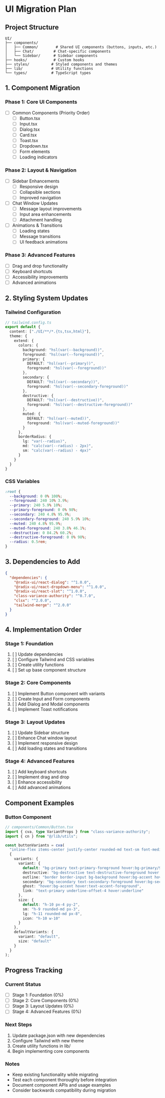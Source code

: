 # UI Migration Plan

## Project Structure
```
UI/
├── components/
│   ├── Common/        # Shared UI components (buttons, inputs, etc.)
│   ├── Chat/         # Chat-specific components
│   └── Sidebar/      # Sidebar components
├── hooks/            # Custom hooks
├── styles/          # Styled components and themes
├── lib/             # Utility functions
└── types/           # TypeScript types
```

## 1. Component Migration

### Phase 1: Core UI Components
- [ ] Common Components (Priority Order)
  - [ ] Button.tsx
  - [ ] Input.tsx
  - [ ] Dialog.tsx
  - [ ] Card.tsx
  - [ ] Toast.tsx
  - [ ] Dropdown.tsx
  - [ ] Form elements
  - [ ] Loading indicators

### Phase 2: Layout & Navigation
- [ ] Sidebar Enhancements
  - [ ] Responsive design
  - [ ] Collapsible sections
  - [ ] Improved navigation
- [ ] Chat Window Updates
  - [ ] Message layout improvements
  - [ ] Input area enhancements
  - [ ] Attachment handling
- [ ] Animations & Transitions
  - [ ] Loading states
  - [ ] Message transitions
  - [ ] UI feedback animations

### Phase 3: Advanced Features
- [ ] Drag and drop functionality
- [ ] Keyboard shortcuts
- [ ] Accessibility improvements
- [ ] Advanced animations

## 2. Styling System Updates

### Tailwind Configuration
```typescript
// tailwind.config.ts
export default {
  content: ["./UI/**/*.{ts,tsx,html}"],
  theme: {
    extend: {
      colors: {
        background: "hsl(var(--background))",
        foreground: "hsl(var(--foreground))",
        primary: {
          DEFAULT: "hsl(var(--primary))",
          foreground: "hsl(var(--foreground))"
        },
        secondary: {
          DEFAULT: "hsl(var(--secondary))",
          foreground: "hsl(var(--secondary-foreground))"
        },
        destructive: {
          DEFAULT: "hsl(var(--destructive))",
          foreground: "hsl(var(--destructive-foreground))"
        },
        muted: {
          DEFAULT: "hsl(var(--muted))",
          foreground: "hsl(var(--muted-foreground))"
        }
      },
      borderRadius: {
        lg: "var(--radius)",
        md: "calc(var(--radius) - 2px)",
        sm: "calc(var(--radius) - 4px)"
      }
    }
  }
}
```

### CSS Variables
```css
:root {
  --background: 0 0% 100%;
  --foreground: 240 10% 3.9%;
  --primary: 240 5.9% 10%;
  --primary-foreground: 0 0% 98%;
  --secondary: 240 4.8% 95.9%;
  --secondary-foreground: 240 5.9% 10%;
  --muted: 240 4.8% 95.9%;
  --muted-foreground: 240 3.8% 46.1%;
  --destructive: 0 84.2% 60.2%;
  --destructive-foreground: 0 0% 98%;
  --radius: 0.5rem;
}
```

## 3. Dependencies to Add
```json
{
  "dependencies": {
    "@radix-ui/react-dialog": "^1.0.0",
    "@radix-ui/react-dropdown-menu": "^1.0.0",
    "@radix-ui/react-slot": "^1.0.0",
    "class-variance-authority": "^0.7.0",
    "clsx": "^2.0.0",
    "tailwind-merge": "^2.0.0"
  }
}
```

## 4. Implementation Order

### Stage 1: Foundation
1. [ ] Update dependencies
2. [ ] Configure Tailwind and CSS variables
3. [ ] Create utility functions
4. [ ] Set up base component structure

### Stage 2: Core Components
1. [ ] Implement Button component with variants
2. [ ] Create Input and Form components
3. [ ] Add Dialog and Modal components
4. [ ] Implement Toast notifications

### Stage 3: Layout Updates
1. [ ] Update Sidebar structure
2. [ ] Enhance Chat window layout
3. [ ] Implement responsive design
4. [ ] Add loading states and transitions

### Stage 4: Advanced Features
1. [ ] Add keyboard shortcuts
2. [ ] Implement drag and drop
3. [ ] Enhance accessibility
4. [ ] Add advanced animations

## Component Examples

### Button Component
```typescript
// components/Common/Button.tsx
import { cva, type VariantProps } from "class-variance-authority";
import { cn } from "@/lib/utils";

const buttonVariants = cva(
  "inline-flex items-center justify-center rounded-md text-sm font-medium transition-colors focus-visible:outline-none disabled:pointer-events-none disabled:opacity-50",
  {
    variants: {
      variant: {
        default: "bg-primary text-primary-foreground hover:bg-primary/90",
        destructive: "bg-destructive text-destructive-foreground hover:bg-destructive/90",
        outline: "border border-input bg-background hover:bg-accent hover:text-accent-foreground",
        secondary: "bg-secondary text-secondary-foreground hover:bg-secondary/80",
        ghost: "hover:bg-accent hover:text-accent-foreground",
        link: "text-primary underline-offset-4 hover:underline"
      },
      size: {
        default: "h-10 px-4 py-2",
        sm: "h-9 rounded-md px-3",
        lg: "h-11 rounded-md px-8",
        icon: "h-10 w-10"
      }
    },
    defaultVariants: {
      variant: "default",
      size: "default"
    }
  }
);
```

## Progress Tracking

### Current Status
- [ ] Stage 1: Foundation (0%)
- [ ] Stage 2: Core Components (0%)
- [ ] Stage 3: Layout Updates (0%)
- [ ] Stage 4: Advanced Features (0%)

### Next Steps
1. Update package.json with new dependencies
2. Configure Tailwind with new theme
3. Create utility functions in lib/
4. Begin implementing core components

### Notes
- Keep existing functionality while migrating
- Test each component thoroughly before integration
- Document component APIs and usage examples
- Consider backwards compatibility during migration 